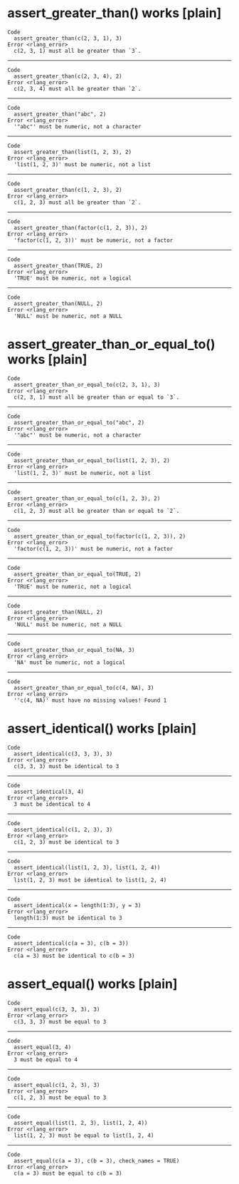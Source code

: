 # assert_greater_than() works [plain]

    Code
      assert_greater_than(c(2, 3, 1), 3)
    Error <rlang_error>
      c(2, 3, 1) must all be greater than `3`.

---

    Code
      assert_greater_than(c(2, 3, 4), 2)
    Error <rlang_error>
      c(2, 3, 4) must all be greater than `2`.

---

    Code
      assert_greater_than("abc", 2)
    Error <rlang_error>
      '"abc"' must be numeric, not a character

---

    Code
      assert_greater_than(list(1, 2, 3), 2)
    Error <rlang_error>
      'list(1, 2, 3)' must be numeric, not a list

---

    Code
      assert_greater_than(c(1, 2, 3), 2)
    Error <rlang_error>
      c(1, 2, 3) must all be greater than `2`.

---

    Code
      assert_greater_than(factor(c(1, 2, 3)), 2)
    Error <rlang_error>
      'factor(c(1, 2, 3))' must be numeric, not a factor

---

    Code
      assert_greater_than(TRUE, 2)
    Error <rlang_error>
      'TRUE' must be numeric, not a logical

---

    Code
      assert_greater_than(NULL, 2)
    Error <rlang_error>
      'NULL' must be numeric, not a NULL

# assert_greater_than_or_equal_to() works [plain]

    Code
      assert_greater_than_or_equal_to(c(2, 3, 1), 3)
    Error <rlang_error>
      c(2, 3, 1) must all be greater than or equal to `3`.

---

    Code
      assert_greater_than_or_equal_to("abc", 2)
    Error <rlang_error>
      '"abc"' must be numeric, not a character

---

    Code
      assert_greater_than_or_equal_to(list(1, 2, 3), 2)
    Error <rlang_error>
      'list(1, 2, 3)' must be numeric, not a list

---

    Code
      assert_greater_than_or_equal_to(c(1, 2, 3), 2)
    Error <rlang_error>
      c(1, 2, 3) must all be greater than or equal to `2`.

---

    Code
      assert_greater_than_or_equal_to(factor(c(1, 2, 3)), 2)
    Error <rlang_error>
      'factor(c(1, 2, 3))' must be numeric, not a factor

---

    Code
      assert_greater_than_or_equal_to(TRUE, 2)
    Error <rlang_error>
      'TRUE' must be numeric, not a logical

---

    Code
      assert_greater_than(NULL, 2)
    Error <rlang_error>
      'NULL' must be numeric, not a NULL

---

    Code
      assert_greater_than_or_equal_to(NA, 3)
    Error <rlang_error>
      'NA' must be numeric, not a logical

---

    Code
      assert_greater_than_or_equal_to(c(4, NA), 3)
    Error <rlang_error>
      ''c(4, NA)' must have no missing values! Found 1

# assert_identical() works [plain]

    Code
      assert_identical(c(3, 3, 3), 3)
    Error <rlang_error>
      c(3, 3, 3) must be identical to 3

---

    Code
      assert_identical(3, 4)
    Error <rlang_error>
      3 must be identical to 4

---

    Code
      assert_identical(c(1, 2, 3), 3)
    Error <rlang_error>
      c(1, 2, 3) must be identical to 3

---

    Code
      assert_identical(list(1, 2, 3), list(1, 2, 4))
    Error <rlang_error>
      list(1, 2, 3) must be identical to list(1, 2, 4)

---

    Code
      assert_identical(x = length(1:3), y = 3)
    Error <rlang_error>
      length(1:3) must be identical to 3

---

    Code
      assert_identical(c(a = 3), c(b = 3))
    Error <rlang_error>
      c(a = 3) must be identical to c(b = 3)

# assert_equal() works [plain]

    Code
      assert_equal(c(3, 3, 3), 3)
    Error <rlang_error>
      c(3, 3, 3) must be equal to 3

---

    Code
      assert_equal(3, 4)
    Error <rlang_error>
      3 must be equal to 4

---

    Code
      assert_equal(c(1, 2, 3), 3)
    Error <rlang_error>
      c(1, 2, 3) must be equal to 3

---

    Code
      assert_equal(list(1, 2, 3), list(1, 2, 4))
    Error <rlang_error>
      list(1, 2, 3) must be equal to list(1, 2, 4)

---

    Code
      assert_equal(c(a = 3), c(b = 3), check_names = TRUE)
    Error <rlang_error>
      c(a = 3) must be equal to c(b = 3)

